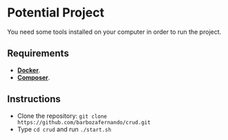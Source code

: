 # **Potential Project**

You need some tools installed on your computer in order to run the project.

## Requirements

- **[Docker](https://www.docker.com/get-started)**.
- **[Composer](https://getcomposer.org/download/)**.

## Instructions

- Clone the repository: `git clone https://github.com/barbozafernando/crud.git`
- Type `cd crud` and run `./start.sh`

